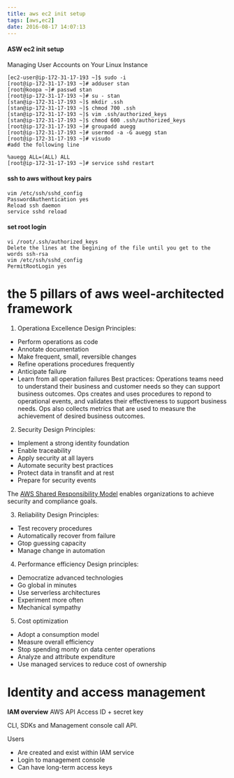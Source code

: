 ```yaml
---
title: aws ec2 init setup
tags: [aws,ec2]
date: 2016-08-17 14:07:13
---
```


#### ASW ec2 init setup

Managing User Accounts on Your Linux Instance
```
[ec2-user@ip-172-31-17-193 ~]$ sudo -i
[root@ip-172-31-17-193 ~]# adduser stan
[root@koopa ~]# passwd stan
[root@ip-172-31-17-193 ~]# su - stan
[stan@ip-172-31-17-193 ~]$ mkdir .ssh
[stan@ip-172-31-17-193 ~]$ chmod 700 .ssh
[stan@ip-172-31-17-193 ~]$ vim .ssh/authorized_keys
[stan@ip-172-31-17-193 ~]$ chmod 600 .ssh/authorized_keys
[root@ip-172-31-17-193 ~]# groupadd auegg
[root@ip-172-31-17-193 ~]# usermod -a -G auegg stan
[root@ip-172-31-17-193 ~]# visudo
#add the following line

%auegg ALL=(ALL) ALL
[root@ip-172-31-17-193 ~]# service sshd restart

```

#### ssh to aws without key pairs
```
vim /etc/ssh/sshd_config
PasswordAuthentication yes
Reload ssh daemon
service sshd reload
```

#### set root login
```
vi /root/.ssh/authorized_keys
Delete the lines at the begining of the file until you get to the words ssh-rsa
vim /etc/ssh/sshd_config
PermitRootLogin yes
```

# the 5 pillars of aws weel-architected framework
1. Operationa Excellence
Design Principles:
- Perform operations as code
- Annotate documentation
- Make frequent, small, reversible changes
- Refine operations procedures frequently
- Anticipate failure
- Learn from all operation failures
Best practices: 
Operations teams need to understand their business and customer needs so they can support business outcomes.
Ops creates and uses procedures to repond to operational events, and validates their effectiveness to support
business needs. Ops also collects metrics that are used to measure the achievement of desired business outcomes.

2. Security
Design Principles:
- Implement a strong identity foundation
- Enable traceability
- Apply security at all layers
- Automate security best practices
- Protect data in transfit and at rest
- Prepare for security events

The [AWS Shared Responsibility Model](https://aws.amazon.com/compliance/shared-responsibility-model/) enables organizations to achieve
security and compliance goals.

3. Reliability
Design Principles:
- Test recovery procedures
- Automatically recover from failure
- Gtop guessing capacity
- Manage change in automation

4. Performance efficiency
Design principles:
- Democratize advanced technologies
- Go global in minutes
- Use serverless architectures
- Experiment more often
- Mechanical sympathy

5. Cost optimization
- Adopt a consumption model
- Measure overall efficiency
- Stop spending monty on data center operations
- Analyze and attribute expenditure
- Use managed services to reduce cost of ownership

# Identity and access management
**IAM overview**
AWS API
Access ID + secret key

CLI, SDKs and Management console call API.

Users
- Are created and exist within IAM service
- Login to management console
- Can have long-term access keys


